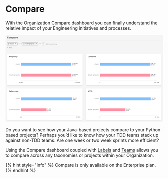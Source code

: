 # Compare

With the Organization Compare dashboard you can finally understand the relative impact of your Engineering initiatives and processes.&#x20;

![](<../../.gitbook/assets/Comparison - Sleuth 2022-03-02 16-36-46.png>)

Do you want to see how your Java-based projects compare to your Python-based projects? Perhaps you’d like to know how your TDD teams stack up against non-TDD teams. Are one week or two week sprints more efficient?

Using the Compare dashboard coupled with [Labels](labels.md) and [Teams](../teams.md) allows you to compare across any taxonomies or projects within your Organization.

{% hint style="info" %}
Compare is only available on the Enterprise plan.
{% endhint %}

